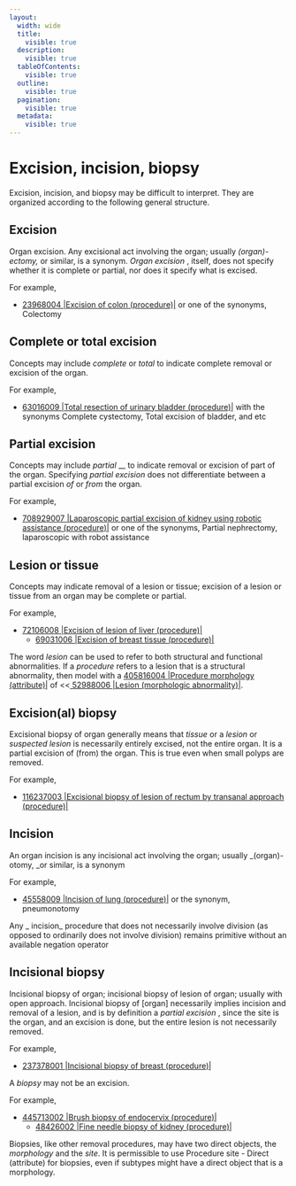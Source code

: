 ```yaml
---
layout:
  width: wide
  title:
    visible: true
  description:
    visible: true
  tableOfContents:
    visible: true
  outline:
    visible: true
  pagination:
    visible: true
  metadata:
    visible: true
---
```


# Excision, incision, biopsy

Excision, incision, and biopsy may be difficult to interpret. They are organized according to the following general structure.

## Excision

Organ excision. Any excisional act involving the organ; usually  _(organ)-ectomy,_ or similar, is a synonym.  _Organ excision_ , itself, does not specify whether it is complete or partial, nor does it specify what is excised.

For example, 

* [23968004 |Excision of colon (procedure)|](http://snomed.info/id/23968004) or one of the synonyms, Colectomy

## Complete or total excision

Concepts may include  _complete_ or  _total_ to indicate complete removal or excision of the organ.

For example, 

* [63016009 |Total resection of urinary bladder (procedure)|](http://snomed.info/id/63016009) with the synonyms Complete cystectomy, Total excision of bladder, and etc

## Partial excision

Concepts may include  _partial_ __ to indicate removal or excision of part of the organ. Specifying  _partial excision_ does not differentiate between a partial excision  _of_ or  _from_ the organ.

For example, 

* [708929007 |Laparoscopic partial excision of kidney using robotic assistance (procedure)|](http://snomed.info/id/708929007) or one of the synonyms, Partial nephrectomy, laparoscopic with robot assistance

## Lesion or tissue

Concepts may indicate removal of a lesion or tissue; excision of a lesion or tissue from an organ may be complete or partial. 

For example, 

* [72106008 |Excision of lesion of liver (procedure)|](http://snomed.info/id/72106008)
    * [69031006 |Excision of breast tissue (procedure)|](http://snomed.info/id/69031006)

The word  _lesion_ can be used to refer to both structural and functional abnormalities. If a  _procedure_ refers to a lesion that is a structural abnormality, then model with a [405816004 |Procedure morphology (attribute)|](http://snomed.info/id/405816004) of <<[ 52988006 |Lesion (morphologic abnormality)|](http://snomed.info/id/52988006).

## Excision(al) biopsy

Excisional biopsy of organ generally means that  _tissue_ or a  _lesion_ or  _suspected lesion_ is necessarily entirely excised, not the entire organ. It is a partial excision of (from) the organ. This is true even when small polyps are removed.

For example, 

* [116237003 |Excisional biopsy of lesion of rectum by transanal approach (procedure)|](http://snomed.info/id/116237003)

## Incision

An organ incision is any incisional act involving the organ; usually  _(organ)-otomy, _or similar, is a synonym

For example, 

* [45558009 |Incision of lung (procedure)|](http://snomed.info/id/45558009) or the synonym, pneumonotomy

Any _ incision_ procedure that does not necessarily involve division (as opposed to ordinarily does not involve division) remains primitive without an available negation operator

## Incisional biopsy

Incisional biopsy of organ; incisional biopsy of lesion of organ; usually with open approach. Incisional biopsy of [organ] necessarily implies incision and removal of a lesion, and is by definition a  _partial excision_ , since the site is the organ, and an excision is done, but the entire lesion is not necessarily removed.

For example,

* [237378001 |Incisional biopsy of breast (procedure)|](http://snomed.info/id/237378001)

A  _biopsy_ may not be an excision.

For example, 

* [445713002 |Brush biopsy of endocervix (procedure)|](http://snomed.info/id/445713002)
    * [48426002 |Fine needle biopsy of kidney (procedure)|](http://snomed.info/id/48426002)

  

Biopsies, like other removal procedures, may have two direct objects, the  _morphology_ and the  _site_. It is permissible to use Procedure site - Direct (attribute) for biopsies, even if subtypes might have a direct object that is a morphology.

  

